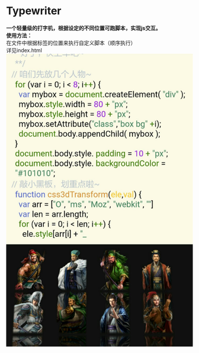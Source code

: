 # Typewriter
<b>一个轻量级的打字机，根据设定的不同位置可跑脚本，实现js交互。</b>
<br />
<b>使用方法：</b>
<br />
在文件中根据<event />标签的位置来执行自定义脚本（顺序执行）
<br />
详见index.html
<br />
<img src="https://github.com/jsmask/Typewriter/blob/master/tw.jpg" />
